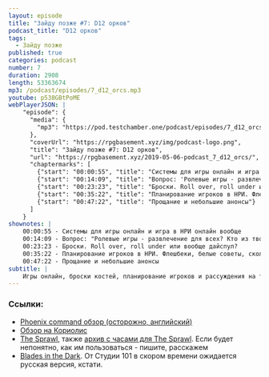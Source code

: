 ```yaml
---
layout: episode
title: "Зайду позже #7: D12 орков"
podcast_title: "D12 орков"
tags:
  - Зайду позже
published: true
categories: podcast
number: 7
duration: 2908
length: 53363674
mp3: /podcast/episodes/7_d12_orcs.mp3
youtube: p538GBtPoME
webPlayerJSON: |
    "episode": {
      "media": {
        "mp3": "https://pod.testchamber.one/podcast/episodes/7_d12_orcs.mp3"
      },
      "coverUrl": "https://rpgbasement.xyz/img/podcast-logo.png",
      "title": "Зайду позже #7: D12 орков",
      "url": "https://rpgbasement.xyz/2019-05-06-podcast_7_d12_orcs/",
      "chaptermarks": [
        {"start": "00:00:55", "title": "Системы для игры онлайн и игра в НРИ онлайн вообще"},
        {"start": "00:14:09", "title": "Вопрос: 'Ролевые игры - развлечение для всех? Кто из твоего окружения потенциально может заинтересоваться этим хобби?' (Маса)"},
        {"start": "00:23:23", "title": "Броски. Roll over, roll under или вообще дайспул?"},
        {"start": "00:35:22", "title": "Планирование игроков в НРИ. Флешбеки, белые советы, сколько по времени уделять планированию и тому подобное"},
        {"start": "00:47:22", "title": "Прощание и небольшие анонсы"}
      ]
    }
shownotes: |
    00:00:55 - Системы для игры онлайн и игра в НРИ онлайн вообще  
    00:14:09 - Вопрос: "Ролевые игры - развлечение для всех? Кто из твоего окружения потенциально может заинтересоваться этим хобби?" (Маса)  
    00:23:23 - Броски. Roll over, roll under или вообще дайспул?  
    00:35:22 - Планирование игроков в НРИ. Флешбеки, белые советы, сколько по времени уделять планированию и тому подобное  
    00:47:22 - Прощание и небольшие анонсы  
subtitle: |
    Игры онлайн, броски костей, планирование игроков и рассуждения на тему: "Является ли НРИ хобби для всех?"
---
```


### Ссылки:  
 - [Phoenix command обзор (осторожно, английский)](https://projects.inklesspen.com/fatal-and-friends/latwpiat/phoenix-command-small-arms-combat-system/)  
 - [Обзор на Кориолис](https://rpgbasement.xyz/2018-08-18-corvalolis/)  
 - [The Sprawl](https://www.drivethrurpg.com/product/171286/The-Sprawl----MIDNIGHT), также [архив с часами для The Sprawl](/podcast/files/7_Sprawl_Clocks.zip). Если будет непонятно, как им пользоваться - пишите, расскажем  
 - [Blades in the Dark](https://www.evilhat.com/home/blades-in-the-dark/). От Студии 101 в скором времени ожидается русская версия, кстати.  
